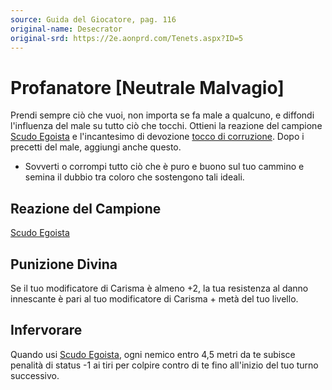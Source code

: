 ```yaml
---
source: Guida del Giocatore, pag. 116
original-name: Desecrator
original-srd: https://2e.aonprd.com/Tenets.aspx?ID=5
---
```


# Profanatore \[Neutrale Malvagio\]

Prendi sempre ciò che vuoi, non importa se fa male a qualcuno, e diffondi
l'influenza del male su tutto ciò che tocchi. Ottieni la reazione del campione
[Scudo Egoista](/azioni/scudo-egoista.md) e l'incantesimo di devozione
[tocco di corruzione](/incantesimi/tocco-di-corruzione). Dopo i precetti del
male, aggiungi anche questo.

- Sovverti o corrompi tutto ciò che è puro e buono sul tuo cammino e semina il
  dubbio tra coloro che sostengono tali ideali.

## Reazione del Campione

[Scudo Egoista](/azioni/scudo-egoista.md)

## Punizione Divina

Se il tuo modificatore di Carisma è almeno +2, la tua resistenza al danno
innescante è pari al tuo modificatore di Carisma + metà del tuo livello.

## Infervorare

Quando usi [Scudo Egoista](/azioni/scudo-egoista.md), ogni nemico entro 4,5
metri da te subisce penalità di status -1 ai tiri per colpire contro di te fino
all'inizio del tuo turno successivo.
